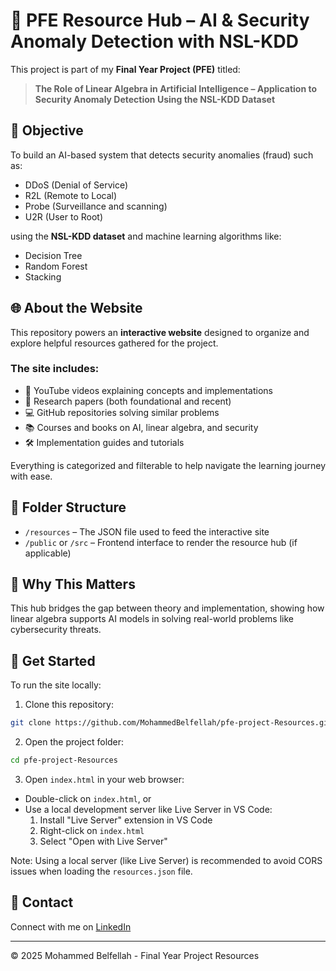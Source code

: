 # 🔐 PFE Resource Hub – AI & Security Anomaly Detection with NSL-KDD

This project is part of my **Final Year Project (PFE)** titled:

> **The Role of Linear Algebra in Artificial Intelligence – Application to Security Anomaly Detection Using the NSL-KDD Dataset**

## 🎯 Objective

To build an AI-based system that detects security anomalies (fraud) such as:
- DDoS (Denial of Service)
- R2L (Remote to Local)
- Probe (Surveillance and scanning)
- U2R (User to Root)

using the **NSL-KDD dataset** and machine learning algorithms like:
- Decision Tree
- Random Forest
- Stacking

## 🌐 About the Website

This repository powers an **interactive website** designed to organize and explore helpful resources gathered for the project.

### The site includes:
- 🎥 YouTube videos explaining concepts and implementations
- 📄 Research papers (both foundational and recent)
- 💻 GitHub repositories solving similar problems
- 📚 Courses and books on AI, linear algebra, and security
- 🛠️ Implementation guides and tutorials

Everything is categorized and filterable to help navigate the learning journey with ease.

## 📁 Folder Structure

- `/resources` – The JSON file used to feed the interactive site
- `/public` or `/src` – Frontend interface to render the resource hub (if applicable)

## 🧠 Why This Matters

This hub bridges the gap between theory and implementation, showing how linear algebra supports AI models in solving real-world problems like cybersecurity threats.

## 🚀 Get Started

To run the site locally:

1. Clone this repository:
```bash
git clone https://github.com/MohammedBelfellah/pfe-project-Resources.git
```

2. Open the project folder:
```bash
cd pfe-project-Resources
```

3. Open `index.html` in your web browser:
- Double-click on `index.html`, or
- Use a local development server like Live Server in VS Code:
  1. Install "Live Server" extension in VS Code
  2. Right-click on `index.html`
  3. Select "Open with Live Server"

Note: Using a local server (like Live Server) is recommended to avoid CORS issues when loading the `resources.json` file.

## 👤 Contact

Connect with me on [LinkedIn](https://www.linkedin.com/in/belfellah-mohammed-ai-automation/)

---

© 2025 Mohammed Belfellah - Final Year Project Resources
